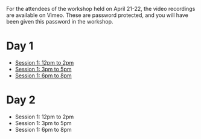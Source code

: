 For the attendees of the workshop held on April 21-22, the video recordings are available on Vimeo.
These are password protected, and you will have been given this password in the workshop.

# Day 1

* [Session 1: 12pm to 2pm](https://vimeo.com/539658968)
* [Session 1: 3pm to 5pm](https://vimeo.com/539739210)
* [Session 1: 6pm to 8pm](https://vimeo.com/539835087)

# Day 2

* Session 1: 12pm to 2pm
* Session 1: 3pm to 5pm
* Session 1: 6pm to 8pm


